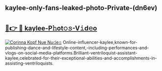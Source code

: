 ## kaylee-only-fans​-leaked-photo​-Private-(dn6ev)


# <h2><a href="https://mediaupload.pro?title=kaylee&ref=git">🔗👉 🔴 kaylee-P𝚑ot𝚘𝚜-V𝚒d𝚎o</a></h2>

[![Corinna Kopf Nue Nu𝚍e𝚜](https://i.imgur.com/0qMVB7G.gif)](https://mediaupload.pro?title=kaylee&ref=git)
Online-influencer-kaylee,known-for-publishing-dance-and-lifestyle-content,-including-performances-and-vlogs-on-social-media-platforms.Brilliant-ventriloquist-assistant-kaylee,celebrated-for-their-exceptional-abilities-and-accomplishments-in-assisting-ventriloquists.  